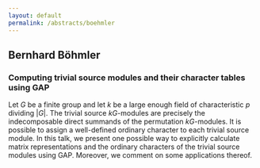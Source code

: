 ```yaml
---
layout: default
permalink: /abstracts/boehmler
---
```


## Bernhard Böhmler

### Computing trivial source modules and their character tables using GAP

Let *G* be a finite group and let *k* be a large enough field of characteristic *p* dividing |*G*|. 
The trivial source *kG*-modules are precisely the indecomposable direct summands of the permutation 
*kG*-modules. It is possible to assign a well-defined ordinary character to each trivial source module. 
In this talk, we present one possible way to explicitly calculate matrix representations and the ordinary
characters of the trivial source modules using GAP. Moreover, we comment on some applications thereof.
